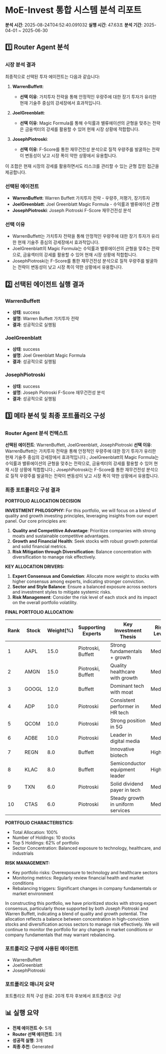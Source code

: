 # MoE-Invest 통합 시스템 분석 리포트

**분석 시간**: 2025-08-24T04:52:40.091032
**실행 시간**: 47.63초
**분석 기간**: 2025-04-01 ~ 2025-06-30
## 1️⃣ Router Agent 분석

### 시장 분석 결과
최종적으로 선택된 투자 에이전트는 다음과 같습니다:

1. **WarrenBuffett**:
   - **선택 이유**: 가치투자 전략을 통해 안정적인 우량주에 대한 장기 투자가 유리한 현재 기술주 중심의 강세장에서 효과적입니다.

2. **JoelGreenblatt**:
   - **선택 이유**: Magic Formula를 통해 수익률과 밸류에이션의 균형을 맞추는 전략은 금융섹터의 강세를 활용할 수 있어 현재 시장 상황에 적합합니다.

3. **JosephPiotroski**:
   - **선택 이유**: F-Score를 통한 재무건전성 분석으로 질적 우량주를 발굴하는 전략이 변동성이 낮고 시장 폭이 약한 상황에서 유용합니다.

이 조합은 현재 시장의 강세를 활용하면서도 리스크를 관리할 수 있는 균형 잡힌 접근을 제공합니다.

### 선택된 에이전트
- **WarrenBuffett**: Warren Buffett 가치투자 전략 - 우량주, 저평가, 장기투자
- **JoelGreenblatt**: Joel Greenblatt Magic Formula - 수익률과 밸류에이션 균형
- **JosephPiotroski**: Joseph Piotroski F-Score 재무건전성 분석

### 선택 이유
- WarrenBuffett는 가치투자 전략을 통해 안정적인 우량주에 대한 장기 투자가 유리한 현재 기술주 중심의 강세장에서 효과적입니다.
- JoelGreenblatt의 Magic Formula는 수익률과 밸류에이션의 균형을 맞추는 전략으로, 금융섹터의 강세를 활용할 수 있어 현재 시장 상황에 적합합니다.
- JosephPiotroski는 F-Score를 통한 재무건전성 분석으로 질적 우량주를 발굴하는 전략이 변동성이 낮고 시장 폭이 약한 상황에서 유용합니다.

## 2️⃣ 선택된 에이전트 실행 결과

### WarrenBuffett
- **상태**: success
- **설명**: Warren Buffett 가치투자 전략
- **결과**: 성공적으로 실행됨

### JoelGreenblatt
- **상태**: success
- **설명**: Joel Greenblatt Magic Formula
- **결과**: 성공적으로 실행됨

### JosephPiotroski
- **상태**: success
- **설명**: Joseph Piotroski F-Score 재무건전성 분석
- **결과**: 성공적으로 실행됨

## 3️⃣ 메타 분석 및 최종 포트폴리오 구성

### Router Agent 분석 컨텍스트
**선택된 에이전트**: WarrenBuffett, JoelGreenblatt, JosephPiotroski
**선택 이유**: WarrenBuffett는 가치투자 전략을 통해 안정적인 우량주에 대한 장기 투자가 유리한 현재 기술주 중심의 강세장에서 효과적입니다.; JoelGreenblatt의 Magic Formula는 수익률과 밸류에이션의 균형을 맞추는 전략으로, 금융섹터의 강세를 활용할 수 있어 현재 시장 상황에 적합합니다.; JosephPiotroski는 F-Score를 통한 재무건전성 분석으로 질적 우량주를 발굴하는 전략이 변동성이 낮고 시장 폭이 약한 상황에서 유용합니다.

### 최종 포트폴리오 구성 결과
**PORTFOLIO ALLOCATION DECISION**

**INVESTMENT PHILOSOPHY:**
For this portfolio, we will focus on a blend of quality and growth investing principles, leveraging insights from our expert panel. Our core principles are:
1. **Quality and Competitive Advantage**: Prioritize companies with strong moats and sustainable competitive advantages.
2. **Growth and Financial Health**: Seek stocks with robust growth potential and solid financial metrics.
3. **Risk Mitigation through Diversification**: Balance concentration with diversification to manage risk effectively.

**KEY ALLOCATION DRIVERS:**
1. **Expert Consensus and Conviction**: Allocate more weight to stocks with higher consensus among experts, indicating stronger conviction.
2. **Sector and Style Balance**: Ensure a balanced exposure across sectors and investment styles to mitigate systemic risks.
3. **Risk Management**: Consider the risk level of each stock and its impact on the overall portfolio volatility.

**FINAL PORTFOLIO ALLOCATION:**

| Rank | Stock | Weight(%) | Supporting Experts | Key Investment Thesis | Risk Level |
|------|-------|-----------|-------------------|----------------------|------------|
| 1    | AAPL  | 15.0      | Piotroski, Buffett | Strong fundamentals + growth | Medium |
| 2    | AMGN  | 15.0      | Piotroski, Buffett | Quality healthcare with growth | Medium |
| 3    | GOOGL | 12.0      | Buffett           | Dominant tech with moat | Medium |
| 4    | ADP   | 10.0      | Piotroski         | Consistent performer in HR tech | Medium |
| 5    | QCOM  | 10.0      | Piotroski         | Strong position in 5G | Medium |
| 6    | ADBE  | 10.0      | Piotroski         | Leader in digital media | Medium |
| 7    | REGN  | 8.0       | Buffett           | Innovative biotech | High |
| 8    | KLAC  | 8.0       | Buffett           | Semiconductor equipment leader | High |
| 9    | TXN   | 6.0       | Piotroski         | Solid dividend payer in tech | Medium |
| 10   | CTAS  | 6.0       | Piotroski         | Steady growth in uniform services | Medium |

**PORTFOLIO CHARACTERISTICS:**
- Total Allocation: 100%
- Number of Holdings: 10 stocks  
- Top 5 Holdings: 62% of portfolio
- Sector Concentration: Balanced exposure to technology, healthcare, and industrials

**RISK MANAGEMENT:**
- Key portfolio risks: Overexposure to technology and healthcare sectors
- Monitoring metrics: Regularly review financial health and market conditions
- Rebalancing triggers: Significant changes in company fundamentals or market environment

In constructing this portfolio, we have prioritized stocks with strong expert consensus, particularly those supported by both Joseph Piotroski and Warren Buffett, indicating a blend of quality and growth potential. The allocation reflects a balance between concentration in high-conviction stocks and diversification across sectors to manage risk effectively. We will continue to monitor the portfolio for any changes in market conditions or company fundamentals that may warrant rebalancing.

### 포트폴리오 구성에 사용된 에이전트
- WarrenBuffett
- JoelGreenblatt
- JosephPiotroski

### 포트폴리오 매니저 요약
포트폴리오 최적 구성 완료: 20개 투자 후보에서 포트폴리오 구성

## 📊 실행 요약

- **전체 에이전트 수**: 5개
- **Router 선택 에이전트**: 3개
- **성공적 실행**: 3개
- **최종 추천**: Generated
